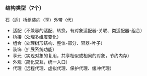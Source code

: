 ### 结构类型（7个）

石（适）桥组装向（享）外带（代）

- 适配（不兼容的适配、转换，有对象适配器-关联、类适配器-组合）
- 桥接（处理多维度变化）
- 组合（处理树形结构、整体-部分、容器-叶子）
- 装饰（扩展系统功能）
- 享元（实现对象的复用，共享相似或相同的对象，节约内存）
- 外观（简化交互，统一入口）
- 代理（远程代理、虚拟代理、保护代理、缓冲代理）